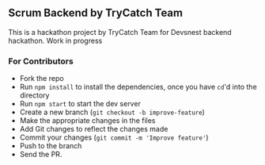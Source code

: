 ## Scrum Backend by TryCatch Team

This is a hackathon project by TryCatch Team for Devsnest backend hackathon.
Work in progress

### For Contributors

- Fork the repo
- Run `npm install` to install the dependencies, once you have `cd`'d into the directory
- Run `npm start` to start the dev server
- Create a new branch (`git checkout -b improve-feature`)
- Make the appropriate changes in the files
- Add Git changes to reflect the changes made
- Commit your changes (`git commit -m 'Improve feature'`)
- Push to the branch
- Send the PR.
